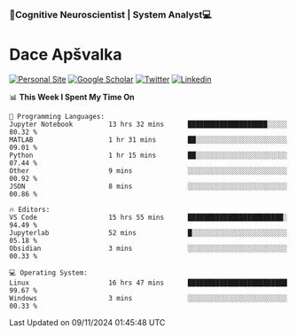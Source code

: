 ### 🧠Cognitive Neuroscientist | System Analyst💻
# Dace Apšvalka

[![Personal Site](https://img.shields.io/badge/website-teal?style=for-the-badge&logo=About.me&logoColor=white)](https://dcdace.net/)
[![Google Scholar](https://img.shields.io/badge/Scholar-yellow?style=for-the-badge&logo=googlescholar&logoColor=ffffff)](https://scholar.google.com/citations?hl=en&user=W8q0HBkAAAAJ&view_op=list_works&sortby=pubdate)
[![Twitter](https://img.shields.io/badge/Twitter-1DA1F2?logo=twitter&logoColor=white&style=for-the-badge)](https://twitter.com/dcdace)
[![Linkedin](https://img.shields.io/badge/linkedin-0077B5?logo=linkedin&logoColor=white&style=for-the-badge)](https://www.linkedin.com/in/dace-apsvalka/)

<!--
[![Dace's wakatime stats](https://github-readme-stats.vercel.app/api/wakatime?username=dcdace&theme=react&layout=compact&custom_title=Coding+past+7+days&v=2)](https://github.com/dcdace/dcdace)


[![github](https://img.shields.io/github/followers/dcdace?logo=github&style=plastic)](https://github.com/dcdace?tab=followers "GitHub followers")
[![wakatime](https://wakatime.com/badge/user/6e7556d3-b1db-4eef-a7e8-9bad735fc27e.svg?style=plastic?v=2)](https://wakatime.com/@6e7556d3-b1db-4eef-a7e8-9bad735fc27e "Total time coded since Feb 28 2022")

[![twitter](https://img.shields.io/twitter/follow/dcdace?label=followers&logo=twitter&color=%23007ec6&style=plastic)](https://twitter.com/dcdace "Twitter followers")

[![Dace's languages](https://github-readme-stats-one-nu-13.vercel.app/api/top-langs/?username=dcdace&langs_count=10&theme=nord&layout=compact)](https://github.com/anuraghazra/github-readme-stats) 
[![Dace's GitHub stats](https://github-readme-stats-one-nu-13.vercel.app/api?username=dcdace&theme=dracula&hide=prs,issues&count_private=true&show_icons=true&hide_rank=true&include_all_commits=true&hide_title=false&custom_title=GitHub+Stats)](https://github.com/anuraghazra/github-readme-stats)
-->

<!--START_SECTION:waka-->
📊 **This Week I Spent My Time On** 

```text
💬 Programming Languages: 
Jupyter Notebook         13 hrs 32 mins      ████████████████████░░░░░   80.32 % 
MATLAB                   1 hr 31 mins        ██░░░░░░░░░░░░░░░░░░░░░░░   09.01 % 
Python                   1 hr 15 mins        ██░░░░░░░░░░░░░░░░░░░░░░░   07.44 % 
Other                    9 mins              ░░░░░░░░░░░░░░░░░░░░░░░░░   00.92 % 
JSON                     8 mins              ░░░░░░░░░░░░░░░░░░░░░░░░░   00.86 % 

🔥 Editors: 
VS Code                  15 hrs 55 mins      ████████████████████████░   94.49 % 
Jupyterlab               52 mins             █░░░░░░░░░░░░░░░░░░░░░░░░   05.18 % 
Obsidian                 3 mins              ░░░░░░░░░░░░░░░░░░░░░░░░░   00.33 % 

💻 Operating System: 
Linux                    16 hrs 47 mins      █████████████████████████   99.67 % 
Windows                  3 mins              ░░░░░░░░░░░░░░░░░░░░░░░░░   00.33 % 
```


 Last Updated on 09/11/2024 01:45:48 UTC
<!--END_SECTION:waka-->

